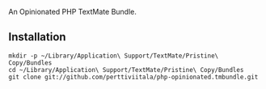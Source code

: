 An Opinionated PHP TextMate Bundle.

## Installation

    mkdir -p ~/Library/Application\ Support/TextMate/Pristine\ Copy/Bundles
    cd ~/Library/Application\ Support/TextMate/Pristine\ Copy/Bundles
	git clone git://github.com/perttiviitala/php-opinionated.tmbundle.git

